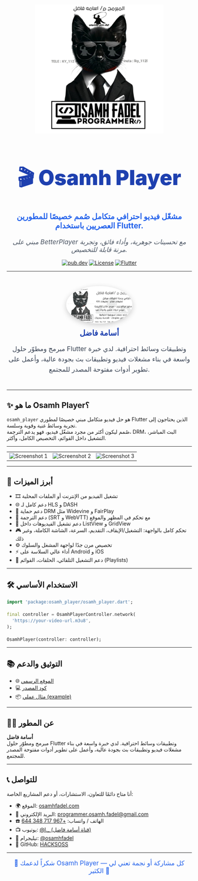 
<p align="center">
  <img src="https://github.com/HACKSOSS/osamhfadel/blob/main/packages/osamh_player/media/%D9%A2%D9%A0%D9%A2%D9%A4%D9%A0%D9%A9%D9%A2%D9%A6_%D9%A2%D9%A1%D9%A5%D9%A1%D9%A1%D9%A3.jpg" width="350"/>
</p>

<h1 align="center" style="font-weight: 900; font-size: 3.5rem; color: #1E40AF;">🎬 Osamh Player</h1>

<p align="center" style="font-size: 1.3rem; font-weight: 700; color: #2563EB;">
  مشغّل فيديو احترافي متكامل صُمم خصيصًا للمطورين العصريين باستخدام Flutter.
</p>

<p align="center" style="font-style: italic; font-size: 1.1rem; color: #4B5563;">
  مبني على BetterPlayer مع تحسينات جوهرية، وأداء فائق، وتجربة مرنة قابلة للتخصيص.
</p>

<p align="center">
  <a href="https://pub.dev/packages/osamh_player"><img src="https://img.shields.io/pub/v/osamh_player.svg?label=pub.dev&color=blue&logo=dart" alt="pub.dev"/></a>
  <a href="https://github.com/HACKSOSS/osamhplayer/blob/main/LICENSE"><img src="https://img.shields.io/github/license/HACKSOSS/osamhplayer.svg?color=green" alt="License"/></a>
  <a href="#"><img src="https://img.shields.io/badge/platform-flutter-02569B?logo=flutter" alt="Flutter"/></a>
</p>

---

<div align="center" style="margin: 40px 0;">
  <img src="https://github.com/HACKSOSS/osamhfadel/blob/main/packages/osamh_player/media/osamh.jpg" width="180" style="border-radius: 50%; box-shadow: 0 4px 15px rgba(0,0,0,0.2);" alt="Osamh Fadel"/>
  <h2 style="margin-top: 10px; font-weight: 800; color: #1E40AF;">أسامة فاضل</h2>
  <p style="max-width: 500px; color: #374151; font-size: 1.1rem; line-height: 1.6;">
    مبرمج ومطوّر حلول Flutter وتطبيقات وسائط احترافية. لدي خبرة واسعة في بناء مشغلات فيديو وتطبيقات بث بجودة عالية، وأعمل على تطوير أدوات مفتوحة المصدر للمجتمع.
  </p>
</div>

---

## ✨ ما هو Osamh Player؟

`osamh_player` هو حل فيديو متكامل مبني خصيصًا لمطوري Flutter الذين يحتاجون إلى تجربة وسائط غنية وقوية وسلسة.  
صُمم ليكون أكثر من مجرد مشغّل فيديو، فهو يدعم الترجمة، DRM، البث المباشر، التشغيل داخل القوائم، التخصيص الكامل، وأكثر.

---

<table>
  <tr>
    <td><img width="250px" src="https://raw.githubusercontent.com/HACKSOSS/osamhplayer/main/media/1.png" alt="Screenshot 1"/></td>
    <td><img width="250px" src="https://raw.githubusercontent.com/HACKSOSS/osamhplayer/main/media/2.png" alt="Screenshot 2"/></td>
    <td><img width="250px" src="https://raw.githubusercontent.com/HACKSOSS/osamhplayer/main/media/3.png" alt="Screenshot 3"/></td>
  </tr>
</table>

---

## 🚀 أبرز الميزات

- 🎞️ تشغيل الفيديو من الإنترنت أو الملفات المحلية  
- 🌐 دعم كامل لـ HLS و DASH  
- 🔐 دعم حماية DRM مثل Widevine و FairPlay  
- 📝 دعم الترجمة (SRT و WebVTT) مع تحكم في المظهر والموقع  
- 🧠 دعم تشغيل الفيديوهات داخل ListView و GridView  
- 🎮 تحكم كامل بالواجهة: التشغيل/الإيقاف، التقديم، السرعة، الشاشة الكاملة، وغير ذلك  
- ⚙️ تخصيص مرن جدًا لواجهة المشغل والسلوك  
- ⚡ أداء عالي السلاسة على Android و iOS  
- 🔄 دعم التشغيل التلقائي، الحلقات، القوائم (Playlists)  

---

## 🛠️ الاستخدام الأساسي

```dart
import 'package:osamh_player/osamh_player.dart';

final controller = OsamhPlayerController.network(
  'https://your-video-url.m3u8',
);

OsamhPlayer(controller: controller);
```

---

## 📚 التوثيق والدعم

- 🌐 [الموقع الرسمي](https://osamhfadel.com/projects/osamhplayer)  
- 💻 [كود المصدر](https://github.com/HACKSOSS/osamhplayer)  
- 📦 [مثال عملي (example)](https://github.com/HACKSOSS/osamhplayer/tree/main/example)  

---

## 🙋‍♂️ عن المطور

**أسامة فاضل**  
مبرمج ومطوّر حلول Flutter وتطبيقات وسائط احترافية. لدي خبرة واسعة في بناء مشغلات فيديو وتطبيقات بث بجودة عالية، وأعمل على تطوير أدوات مفتوحة المصدر للمجتمع.

---

## 📞 للتواصل

أنا متاح دائمًا للتعاون، الاستشارات، أو دعم المشاريع الخاصة:

- 🌍 الموقع: [osamhfadel.com](https://osamhfadel.com)  
- 📧 البريد الإلكتروني: [programmer.osamh.fadel@gmail.com](mailto:programmer.osamh.fadel@gmail.com)  
- ☎️ الهاتف / واتساب: [+967 717 348 644](https://wa.me/967717348644)  
- 📺 يوتيوب: [@l._ (قناة أسامة فاضل)](https://www.youtube.com/@l._)  
- 💬 تيليجرام: [@osamhfadel](https://t.me/osamhfadel)  
- 🧠 GitHub: [HACKSOSS](https://github.com/HACKSOSS)  

---

<p align="center" style="font-size: 1.1rem; color: #2563EB;">
  💙 شكراً لدعمك Osamh Player — كل مشاركة أو نجمة تعني لي الكثير 🙏
</p>
